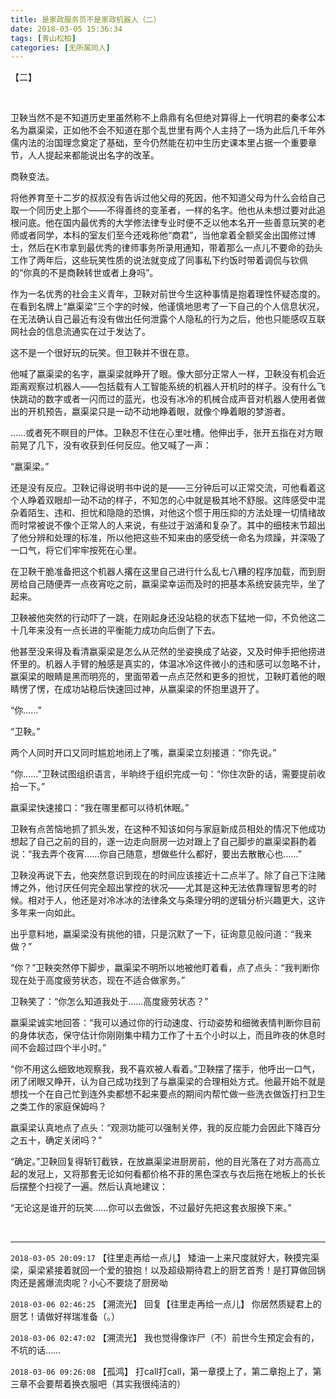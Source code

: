 ```yaml
---
title: 是家政服务员不是家政机器人（二）
date: 2018-03-05 15:36:34
tags: [青山松柏]
categories: [无所属同人]
---
```


<p>【二】</p> 
<p><br /></p> 
<p>卫鞅当然不是不知道历史里虽然称不上鼎鼎有名但绝对算得上一代明君的秦孝公本名为嬴渠梁，正如他不会不知道在那个乱世里有两个人主持了一场为此后几千年外儒内法的治国理念奠定了基础，至今仍然能在初中生历史课本里占据一个重要章节，人人提起来都能说出名字的改革。</p> 
<p>商鞅变法。</p> 
<p>将他养育至十二岁的叔叔没有告诉过他父母的死因，他不知道父母为什么会给自己取一个同历史上那个——不得善终的变革者，一样的名字。他也从未想过要对此追根问底。他在国内最优秀的大学修法律专业时便不乏以他本名开一些善意玩笑的老师或者同学，本科的室友们至今还戏称他“商君”，当他拿着全额奖金出国修过博士，然后在K市拿到最优秀的律师事务所录用通知，带着那么一点儿不要命的劲头工作了两年后，这些玩笑性质的说法就变成了同事私下约饭时带着调侃与钦佩的“你真的不是商鞅转世或者上身吗”。</p> 
<p>作为一名优秀的社会主义青年，卫鞅对前世今生这种事情是抱着理性怀疑态度的。在看到名牌上“嬴渠梁”三个字的时候，他谨慎地思考了一下自己的个人信息状况，在无法确认自己最近有没有做出任何泄露个人隐私的行为之后，他也只能感叹互联网社会的信息流通实在过于发达了。</p> 
<p>这不是一个很好玩的玩笑。但卫鞅并不很在意。</p> 
<p>他喊了嬴渠梁的名字，嬴渠梁就睁开了眼。像大部分正常人一样，卫鞅没有机会近距离观察过机器人——包括载有人工智能系统的机器人开机时的样子。没有什么飞快跳动的数字或者一闪而过的蓝光，也没有冰冷的机械合成声音对机器人使用者做出的开机预告，嬴渠梁只是一动不动地睁着眼，就像个睁着眼的梦游者。</p> 
<p>……或者死不瞑目的尸体。卫鞅忍不住在心里吐槽。他伸出手，张开五指在对方眼前晃了几下，没有收获到任何反应。他又喊了一声：</p> 
<p>“嬴渠梁。”</p> 
<p>还是没有反应。卫鞅记得说明书中说的是——三分钟后可以正常交流，可他看着这个人睁着双眼却一动不动的样子，不知怎的心中就是极其地不舒服。这阵感受中混杂着陌生、违和、担忧和隐隐的恐惧，对他这个惯于用压抑的方法处理一切情绪故而时常被说不像个正常人的人来说，有些过于汹涌和复杂了。其中的细枝末节超出了他分辨和处理的标准，所以他把这些不知来由的感受统一命名为烦躁，并深吸了一口气，将它们牢牢按死在心里。</p> 
<p>在卫鞅干脆准备把这个机器人撂在这里自己进行什么乱七八糟的程序加载，而到厨房给自己随便弄一点夜宵吃之前，嬴渠梁幸运而及时的把基本系统安装完毕，坐了起来。</p> 
<p>卫鞅被他突然的行动吓了一跳，在刚起身还没站稳的状态下猛地一仰，不负他这二十几年来没有一点长进的平衡能力成功向后倒了下去。</p> 
<p>他甚至没来得及看清嬴渠梁是怎么从茫然的坐姿换成了站姿，又及时伸手把他捞进怀里的。机器人手臂的触感是真实的，体温冰冷这件微小的违和感可以忽略不计，嬴渠梁的眼睛是黑而明亮的，里面带着一点点茫然和更多的担忧，卫鞅盯着他的眼睛愣了愣，在成功站稳后快速回过神，从嬴渠梁的怀抱里退开了。</p> 
<p>“你……”</p> 
<p>“卫鞅。”</p> 
<p>两个人同时开口又同时尴尬地闭上了嘴，嬴渠梁立刻接道：“你先说。”</p> 
<p>“你……”卫鞅试图组织语言，半晌终于组织完成一句：“你住次卧的话，需要提前收拾一下。”</p> 
<p>嬴渠梁快速接口：“我在哪里都可以待机休眠。”</p> 
<p>卫鞅有点苦恼地抓了抓头发，在这种不知该如何与家庭新成员相处的情况下他成功想起了自己之前的目的，遂一边走向厨房一边对跟上了自己脚步的嬴渠梁斟酌着说：“我去弄个夜宵……你自己随意，想做些什么都好，要出去散散心也……”</p> 
<p>卫鞅没再说下去，他突然意识到现在的时间应该接近十二点半了。除了自己下注赌博之外，他讨厌任何完全超出掌控的状况——尤其是这种无法依靠理智思考的时候。相对于人，他还是对冷冰冰的法律条文与条理分明的逻辑分析兴趣更大，这许多年来一向如此。</p> 
<p>出乎意料地，嬴渠梁没有挑他的错，只是沉默了一下，征询意见般问道：“我来做？”</p> 
<p>“你？”卫鞅突然停下脚步，嬴渠梁不明所以地被他盯着看，点了点头：“我判断你现在处于高度疲劳状态，现在不适合做家务。”</p> 
<p>卫鞅笑了：“你怎么知道我处于……高度疲劳状态？”</p> 
<p>嬴渠梁诚实地回答：“我可以通过你的行动速度、行动姿势和细微表情判断你目前的身体状态，保守估计你刚刚集中精力工作了十五个小时以上，而且昨夜的休息时间不会超过四个半小时。”</p> 
<p>“你不用这么细致地观察我，我不喜欢被人看着。”卫鞅摆了摆手，他呼出一口气，闭了闭眼又睁开，认为自己成功找到了与嬴渠梁的合理相处方式。他最开始不就是想找一个在自己忙到连外卖都想不起来要点的期间内帮忙做一些洗衣做饭打扫卫生之类工作的家庭保姆吗？</p> 
<p>嬴渠梁认真地点了点头：“观测功能可以强制关停，我的反应能力会因此下降百分之五十，确定关闭吗？”</p> 
<p>“确定。”卫鞅回复得斩钉截铁，在放嬴渠梁进厨房前，他的目光落在了对方高高立起的发冠上，又将那套无论如何看都价格不菲的黑色深衣与衣后拖在地板上的长长后摆整个扫视了一遍。然后认真地建议：</p> 
<p>“无论这是谁开的玩笑……你可以去做饭，不过最好先把这套衣服换下来。”</p> 
<p><br /></p>

<!-- more -->

---

`2018-03-05 20:09:17` 【往里走再给一点儿】 矮油一上来尺度就好大，鞅摸完渠梁，渠梁紧接着就回一个爱的狼抱！以及超级期待君上的厨艺首秀！是打算做回锅肉还是酱爆流肉呢？小心不要烧了厨房呦

`2018-03-06 02:46:25` 【溯流光】 回复【往里走再给一点儿】 你居然质疑君上的厨艺！请做好祥瑞准备（。）

`2018-03-06 02:47:02` 【溯流光】 我也觉得像诈尸（不）前世今生预定会有的，不坑的话……

`2018-03-06 09:26:08` 【孤鸿】 打call打call，第一章摸上了，第二章抱上了，第三章不会要帮着换衣服吧（其实我很纯洁的）
